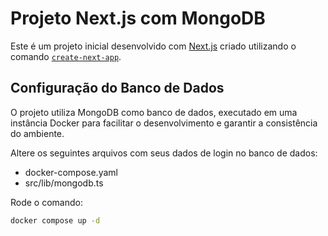 # Projeto Next.js com MongoDB

Este é um projeto inicial desenvolvido com [Next.js](https://nextjs.org) criado utilizando o comando [`create-next-app`](https://nextjs.org/docs/app/api-reference/cli/create-next-app).

## Configuração do Banco de Dados

O projeto utiliza MongoDB como banco de dados, executado em uma instância Docker para facilitar o desenvolvimento e garantir a consistência do ambiente.

Altere os seguintes arquivos com seus dados de login no banco de dados:

- docker-compose.yaml
- src/lib/mongodb.ts

Rode o comando: 

```bash
docker compose up -d
```
